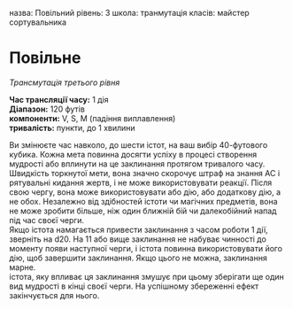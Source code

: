 назва: Повільний рівень: 3 школа: транмутація класів: майстер сортувальника

# Повільне
_Трансмутація третього рівня_

**Час трансляції часу:** 1 дія    
**Діапазон:** 120 футів    
**компоненти:** V, S, М (падіння виплавлення)    
**тривалість:** пункти, до 1 хвилини

Ви змінюєте час навколо, до шести істот, на ваш вибір 40-футового кубика. Кожна мета повинна досягти успіху в процесі створення мудрості або вплинути на це заклинання протягом тривалого часу.    
Швидкість торкнутої мети, вона значно скорочує штраф на знання AC і рятувальні кидання жертв, і не може використовувати реакції. Після свою чергу, вона може використовувати або дію, або додаткову дію, а не обох. Незалежно від здібностей істоти чи магічних предметів, вона не може зробити більше, ніж один ближній бій чи далекобійний напад під час своєї черги.    
Якщо істота намагається привести заклинання з часом роботи 1 дії, зверніть на d20. На 11 або вище заклинання не набуває чинності до моменту появи наступної черги, і істота повинна використовувати його дію, щоб завершити заклинання. Якщо цього не можна, заклинання марне.    
істота, яку впливає ця заклинання змушує при цьому зберігати ще один вид мудрості в кінці своєї черги. На успішному збереженні ефект закінчується для нього. 